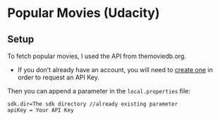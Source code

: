 # Popular Movies (Udacity)

## Setup

To fetch popular movies, I used the API from themoviedb.org.

- If you don’t already have an account, you will need to [create one](https://www.themoviedb.org/signup) in order to request an API Key.

Then you can append a parameter in the `local.properties` file:
```
sdk.dir=The sdk directory //already existing parameter
apiKey = Your API Key
```


